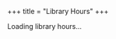 +++
title = "Library Hours"
+++

<div id="library-hours">
    <p>Loading library hours...</p>
</div>

<link rel="stylesheet" href="../css/styles.css">
<script src="../js/fetchLibraryHours.js"></script>
